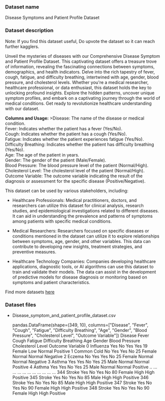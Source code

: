 ### Dataset name ###

Disease Symptoms and Patient Profile Dataset

### Dataset description ###

Note: If you find this dataset useful, Do upvote the dataset so it can reach further kagglers.

Unveil the mysteries of diseases with our Comprehensive Disease Symptom and Patient Profile Dataset. This captivating dataset offers a treasure trove of information, revealing the fascinating connections between symptoms, demographics, and health indicators. Delve into the rich tapestry of fever, cough, fatigue, and difficulty breathing, intertwined with age, gender, blood pressure, and cholesterol levels. Whether you're a medical researcher, healthcare professional, or data enthusiast, this dataset holds the key to unlocking profound insights. Explore the hidden patterns, uncover unique symptom profiles, and embark on a captivating journey through the world of medical conditions. Get ready to revolutionize healthcare understanding with our dataset.

**Columns and Usage:**
&gt;Disease: The name of the disease or medical condition.<br>
Fever: Indicates whether the patient has a fever (Yes/No).<br>
Cough: Indicates whether the patient has a cough (Yes/No).<br>
Fatigue: Indicates whether the patient experiences fatigue (Yes/No).<br>
Difficulty Breathing: Indicates whether the patient has difficulty breathing (Yes/No).<br>
Age: The age of the patient in years.<br>
Gender: The gender of the patient (Male/Female).<br>
Blood Pressure: The blood pressure level of the patient (Normal/High).<br>
Cholesterol Level: The cholesterol level of the patient (Normal/High).<br>
Outcome Variable: The outcome variable indicating the result of the diagnosis or assessment for the specific disease (Positive/Negative).<br>

This dataset can be used by various stakeholders, including:

- Healthcare Professionals: Medical practitioners, doctors, and researchers can utilize this dataset for clinical analysis, research studies, and epidemiological investigations related to different diseases. It can aid in understanding the prevalence and patterns of symptoms among patients with specific medical conditions.


- Medical Researchers: Researchers focused on specific diseases or conditions mentioned in the dataset can utilize it to explore relationships between symptoms, age, gender, and other variables. This data can contribute to developing new insights, treatment strategies, and preventive measures.

- Healthcare Technology Companies: Companies developing healthcare applications, diagnostic tools, or AI algorithms can use this dataset to train and validate their models. The data can assist in the development of predictive models for disease diagnosis or monitoring based on symptoms and patient characteristics.

Find more datasets [here](https://www.kaggle.com/uom190346a/datasets)

### Dataset files ###

- Disease_symptom_and_patient_profile_dataset.csv

    pandas.DataFrame(shape=(349, 10), columns=["Disease", "Fever", "Cough", "Fatigue", "Difficulty Breathing", "Age", "Gender", "Blood Pressure", "Cholesterol Level", "Outcome Variable"])
                 Disease Fever Cough Fatigue Difficulty Breathing  Age  Gender Blood Pressure Cholesterol Level Outcome Variable
        0      Influenza   Yes    No     Yes                  Yes   19  Female            Low            Normal         Positive
        1    Common Cold    No   Yes     Yes                   No   25  Female         Normal            Normal         Negative
        2         Eczema    No   Yes     Yes                   No   25  Female         Normal            Normal         Negative
        3         Asthma   Yes   Yes      No                  Yes   25    Male         Normal            Normal         Positive
        4         Asthma   Yes   Yes      No                  Yes   25    Male         Normal            Normal         Positive
        ..           ...   ...   ...     ...                  ...  ...     ...            ...               ...              ...
        344       Stroke   Yes    No     Yes                   No   80  Female           High              High         Positive
        345       Stroke   Yes    No     Yes                   No   85    Male           High              High         Positive
        346       Stroke   Yes    No     Yes                   No   85    Male           High              High         Positive
        347       Stroke   Yes    No     Yes                   No   90  Female           High              High         Positive
        348       Stroke   Yes    No     Yes                   No   90  Female           High              High         Positive

